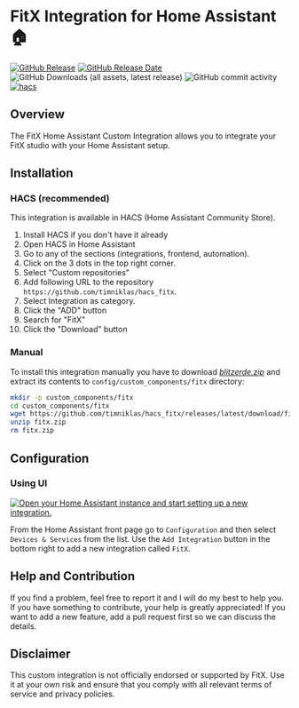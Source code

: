 # FitX Integration for Home Assistant 🏠

[![GitHub Release](https://img.shields.io/github/v/release/timniklas/hacs_fitx?sort=semver&style=for-the-badge&color=green)](https://github.com/timniklas/hacs_fitx/releases/)
[![GitHub Release Date](https://img.shields.io/github/release-date/timniklas/hacs_fitx?style=for-the-badge&color=green)](https://github.com/timniklas/hacs_fitx/releases/)
![GitHub Downloads (all assets, latest release)](https://img.shields.io/github/downloads/timniklas/hacs_fitx/latest/total?style=for-the-badge&label=Downloads%20latest%20Release)
![GitHub commit activity](https://img.shields.io/github/commit-activity/m/timniklas/hacs_fitx?style=for-the-badge)
[![hacs](https://img.shields.io/badge/HACS-Integration-blue.svg?style=for-the-badge)](https://github.com/hacs/integration)

## Overview

The FitX Home Assistant Custom Integration allows you to integrate your FitX studio with your Home Assistant setup.

## Installation

### HACS (recommended)

This integration is available in HACS (Home Assistant Community Store).

1. Install HACS if you don't have it already
2. Open HACS in Home Assistant
3. Go to any of the sections (integrations, frontend, automation).
4. Click on the 3 dots in the top right corner.
5. Select "Custom repositories"
6. Add following URL to the repository `https://github.com/timniklas/hacs_fitx`.
7. Select Integration as category.
8. Click the "ADD" button
9. Search for "FitX"
10. Click the "Download" button

### Manual

To install this integration manually you have to download [_blitzerde.zip_](https://github.com/timniklas/hacs_fitx/releases/latest/) and extract its contents to `config/custom_components/fitx` directory:

```bash
mkdir -p custom_components/fitx
cd custom_components/fitx
wget https://github.com/timniklas/hacs_fitx/releases/latest/download/fitx.zip
unzip fitx.zip
rm fitx.zip
```

## Configuration

### Using UI

[![Open your Home Assistant instance and start setting up a new integration.](https://my.home-assistant.io/badges/config_flow_start.svg)](https://my.home-assistant.io/redirect/config_flow_start/?domain=fitx)

From the Home Assistant front page go to `Configuration` and then select `Devices & Services` from the list.
Use the `Add Integration` button in the bottom right to add a new integration called `FitX`.

## Help and Contribution

If you find a problem, feel free to report it and I will do my best to help you.
If you have something to contribute, your help is greatly appreciated!
If you want to add a new feature, add a pull request first so we can discuss the details.

## Disclaimer

This custom integration is not officially endorsed or supported by FitX.
Use it at your own risk and ensure that you comply with all relevant terms of service and privacy policies.
